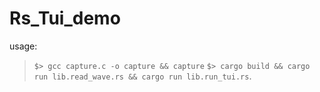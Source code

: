 # Rs_Tui_demo

usage: 
>`$> gcc capture.c -o capture && capture`
>`$> cargo build && cargo run lib.read_wave.rs && cargo run lib.run_tui.rs`.